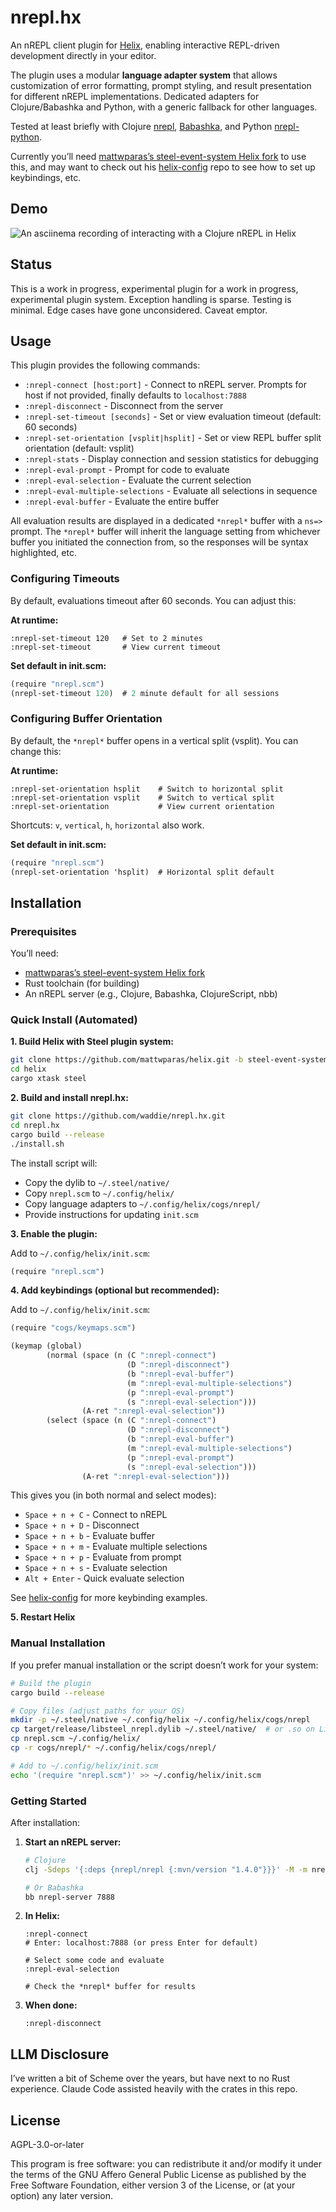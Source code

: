 # nrepl.hx

An nREPL client plugin for [Helix](https://github.com/helix-editor/helix/), enabling interactive REPL-driven development directly in your editor.

The plugin uses a modular **language adapter system** that allows customization of error formatting, prompt styling, and result presentation for different nREPL implementations. Dedicated adapters for Clojure/Babashka and Python, with a generic fallback for other languages.

Tested at least briefly with Clojure [nrepl](https://github.com/nrepl/nrepl), [Babashka](https://github.com/babashka/babashka), and Python [nrepl-python](https://git.sr.ht/~ngraves/nrepl-python).

Currently you’ll need [mattwparas’s steel-event-system Helix fork](https://github.com/mattwparas/helix/tree/steel-event-system) to use this, and may want to check out his [helix-config](https://github.com/mattwparas/helix-config) repo to see how to set up keybindings, etc.

## Demo

![An asciinema recording of interacting with a Clojure nREPL in Helix](https://github.com/waddie/nrepl.hx/blob/main/images/nrepl.gif?raw=true)

## Status

This is a work in progress, experimental plugin for a work in progress, experimental plugin system. Exception handling is sparse. Testing is minimal. Edge cases have gone unconsidered. Caveat emptor.

## Usage

This plugin provides the following commands:

- `:nrepl-connect [host:port]` - Connect to nREPL server. Prompts for host if not provided, finally defaults to `localhost:7888`
- `:nrepl-disconnect` - Disconnect from the server
- `:nrepl-set-timeout [seconds]` - Set or view evaluation timeout (default: 60 seconds)
- `:nrepl-set-orientation [vsplit|hsplit]` - Set or view REPL buffer split orientation (default: vsplit)
- `:nrepl-stats` - Display connection and session statistics for debugging
- `:nrepl-eval-prompt` - Prompt for code to evaluate
- `:nrepl-eval-selection` - Evaluate the current selection
- `:nrepl-eval-multiple-selections` - Evaluate all selections in sequence
- `:nrepl-eval-buffer` - Evaluate the entire buffer

All evaluation results are displayed in a dedicated `*nrepl*` buffer with a `ns=>` prompt. The `*nrepl*` buffer will inherit the language setting from whichever buffer you initiated the connection from, so the responses will be syntax highlighted, etc.

### Configuring Timeouts

By default, evaluations timeout after 60 seconds. You can adjust this:

**At runtime:**
```
:nrepl-set-timeout 120   # Set to 2 minutes
:nrepl-set-timeout       # View current timeout
```

**Set default in init.scm:**
```scheme
(require "nrepl.scm")
(nrepl-set-timeout 120)  # 2 minute default for all sessions
```

### Configuring Buffer Orientation

By default, the `*nrepl*` buffer opens in a vertical split (vsplit). You can change this:

**At runtime:**
```
:nrepl-set-orientation hsplit    # Switch to horizontal split
:nrepl-set-orientation vsplit    # Switch to vertical split
:nrepl-set-orientation           # View current orientation
```

Shortcuts: `v`, `vertical`, `h`, `horizontal` also work.

**Set default in init.scm:**
```scheme
(require "nrepl.scm")
(nrepl-set-orientation 'hsplit)  # Horizontal split default
```

## Installation

### Prerequisites

You’ll need:
- [mattwparas’s steel-event-system Helix fork](https://github.com/mattwparas/helix/tree/steel-event-system)
- Rust toolchain (for building)
- An nREPL server (e.g., Clojure, Babashka, ClojureScript, nbb)

### Quick Install (Automated)

**1. Build Helix with Steel plugin system:**

```sh
git clone https://github.com/mattwparas/helix.git -b steel-event-system
cd helix
cargo xtask steel
```

**2. Build and install nrepl.hx:**

```sh
git clone https://github.com/waddie/nrepl.hx.git
cd nrepl.hx
cargo build --release
./install.sh
```

The install script will:
- Copy the dylib to `~/.steel/native/`
- Copy `nrepl.scm` to `~/.config/helix/`
- Copy language adapters to `~/.config/helix/cogs/nrepl/`
- Provide instructions for updating `init.scm`

**3. Enable the plugin:**

Add to `~/.config/helix/init.scm`:

```scheme
(require "nrepl.scm")
```

**4. Add keybindings (optional but recommended):**

Add to `~/.config/helix/init.scm`:

```scheme
(require "cogs/keymaps.scm")

(keymap (global)
        (normal (space (n (C ":nrepl-connect")
                          (D ":nrepl-disconnect")
                          (b ":nrepl-eval-buffer")
                          (m ":nrepl-eval-multiple-selections")
                          (p ":nrepl-eval-prompt")
                          (s ":nrepl-eval-selection")))
                (A-ret ":nrepl-eval-selection"))
        (select (space (n (C ":nrepl-connect")
                          (D ":nrepl-disconnect")
                          (b ":nrepl-eval-buffer")
                          (m ":nrepl-eval-multiple-selections")
                          (p ":nrepl-eval-prompt")
                          (s ":nrepl-eval-selection")))
                (A-ret ":nrepl-eval-selection")))
```

This gives you (in both normal and select modes):
- `Space + n + C` - Connect to nREPL
- `Space + n + D` - Disconnect
- `Space + n + b` - Evaluate buffer
- `Space + n + m` - Evaluate multiple selections
- `Space + n + p` - Evaluate from prompt
- `Space + n + s` - Evaluate selection
- `Alt + Enter` - Quick evaluate selection

See [helix-config](https://github.com/mattwparas/helix-config) for more keybinding examples.

**5. Restart Helix**

### Manual Installation

If you prefer manual installation or the script doesn’t work for your system:

```sh
# Build the plugin
cargo build --release

# Copy files (adjust paths for your OS)
mkdir -p ~/.steel/native ~/.config/helix ~/.config/helix/cogs/nrepl
cp target/release/libsteel_nrepl.dylib ~/.steel/native/  # or .so on Linux, .dll on Windows
cp nrepl.scm ~/.config/helix/
cp -r cogs/nrepl/* ~/.config/helix/cogs/nrepl/

# Add to ~/.config/helix/init.scm
echo '(require "nrepl.scm")' >> ~/.config/helix/init.scm
```

### Getting Started

After installation:

1. **Start an nREPL server:**
   ```sh
   # Clojure
   clj -Sdeps '{:deps {nrepl/nrepl {:mvn/version "1.4.0"}}}' -M -m nrepl.cmdline --port 7888

   # Or Babashka
   bb nrepl-server 7888
   ```

2. **In Helix:**
   ```
   :nrepl-connect
   # Enter: localhost:7888 (or press Enter for default)

   # Select some code and evaluate
   :nrepl-eval-selection

   # Check the *nrepl* buffer for results
   ```

3. **When done:**
   ```
   :nrepl-disconnect
   ```

## LLM Disclosure

I’ve written a bit of Scheme over the years, but have next to no Rust experience. Claude Code assisted heavily with the crates in this repo.

## License

AGPL-3.0-or-later

This program is free software: you can redistribute it and/or modify it under the terms of the GNU Affero General Public License as published by the Free Software Foundation, either version 3 of the License, or (at your option) any later version.

